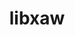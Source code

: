 ---
title: "libxaw"
layout: cache
categories: [package, develop]
meta: {"compilers": ["gcc@=11.4.0"], "num_specs": 5, "num_specs_by_stack": {"hep": 5, "root": 5}, "oss": ["ubuntu22.04"], "platforms": ["linux"], "stacks": ["hep", "root"], "targets": ["x86_64_v3"], "versions": ["1.0.16"]}
spec_details: [{"compiler": "gcc@=11.4.0", "hash": "j5vnwvaw34jllfgfayfeg6pzpfdfdi2d", "os": "ubuntu22.04", "platform": "linux", "size": "-", "stacks": ["hep", "root"], "tarball": "https://binaries.spack.io/develop/build_cache/linux-ubuntu22.04-x86_64_v3/gcc-11.4.0/libxaw-1.0.16/linux-ubuntu22.04-x86_64_v3-gcc-11.4.0-libxaw-1.0.16-j5vnwvaw34jllfgfayfeg6pzpfdfdi2d.spack", "target": "x86_64_v3", "variants": ["build_system=autotools"], "versions": ["1.0.16"]}, {"compiler": "gcc@=11.4.0", "hash": "n7mpwhekg4i4pztrwoxuwww34misen63", "os": "ubuntu22.04", "platform": "linux", "size": "-", "stacks": ["hep", "root"], "tarball": "https://binaries.spack.io/develop/build_cache/linux-ubuntu22.04-x86_64_v3/gcc-11.4.0/libxaw-1.0.16/linux-ubuntu22.04-x86_64_v3-gcc-11.4.0-libxaw-1.0.16-n7mpwhekg4i4pztrwoxuwww34misen63.spack", "target": "x86_64_v3", "variants": ["build_system=autotools"], "versions": ["1.0.16"]}, {"compiler": "gcc@=11.4.0", "hash": "s7muddoziu7fjupvltpvmjwqxlnwkir3", "os": "ubuntu22.04", "platform": "linux", "size": "-", "stacks": ["hep", "root"], "tarball": "https://binaries.spack.io/develop/build_cache/linux-ubuntu22.04-x86_64_v3/gcc-11.4.0/libxaw-1.0.16/linux-ubuntu22.04-x86_64_v3-gcc-11.4.0-libxaw-1.0.16-s7muddoziu7fjupvltpvmjwqxlnwkir3.spack", "target": "x86_64_v3", "variants": ["build_system=autotools"], "versions": ["1.0.16"]}, {"compiler": "gcc@=11.4.0", "hash": "sqqhombd6f6xtfuqoxhrb6j2mydvzuks", "os": "ubuntu22.04", "platform": "linux", "size": "-", "stacks": ["hep", "root"], "tarball": "https://binaries.spack.io/develop/build_cache/linux-ubuntu22.04-x86_64_v3/gcc-11.4.0/libxaw-1.0.16/linux-ubuntu22.04-x86_64_v3-gcc-11.4.0-libxaw-1.0.16-sqqhombd6f6xtfuqoxhrb6j2mydvzuks.spack", "target": "x86_64_v3", "variants": ["build_system=autotools"], "versions": ["1.0.16"]}, {"compiler": "gcc@=11.4.0", "hash": "wupifhihnuopuda6qpulisbdiwcemmwk", "os": "ubuntu22.04", "platform": "linux", "size": "-", "stacks": ["hep", "root"], "tarball": "https://binaries.spack.io/develop/build_cache/linux-ubuntu22.04-x86_64_v3/gcc-11.4.0/libxaw-1.0.16/linux-ubuntu22.04-x86_64_v3-gcc-11.4.0-libxaw-1.0.16-wupifhihnuopuda6qpulisbdiwcemmwk.spack", "target": "x86_64_v3", "variants": ["build_system=autotools"], "versions": ["1.0.16"]}]
---
